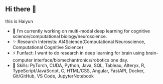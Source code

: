 ## Hi there 👋


this is Haiyun
- 🔭 I’m currently working on multi-modal deep learning for cognitive science/computational biology/neuroscience. 
- ✨ Research Interests: AI4Science(Computational Neuroscience, Computational Cognitive Science) 
- ⚡ Funfact: I want to do research in deep learning for brain using brain-computer interface/biomechantronics/robotics one day.
- 🔧 Skills: PyTorch, CUDA, Python, Java, SQL, Tableau, Alteryx, R, TypeScript/JavaScript, C, HTML/CSS, Angular, FastAPI, Docker, Git/GitHub, VS Code, JupyterNotebook

<!--
**ZoeyLLL/ZoeyLLL** is a ✨ _special_ ✨ repository because its `README.md` (this file) appears on your GitHub profile.
-->




